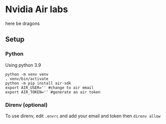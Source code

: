# Nvidia Air labs

here be dragons

## Setup



### Python

Using python 3.9

```shell
python -m venv venv
. venv/bin/activate
python -m pip install air-sdk
export AIR_USER='' #change to air email
export AIR_TOKEN='' #generate an air token
```

### Direnv (optional)

To use direnv, edit `.envrc` and add your email and token then `direnv allow`
